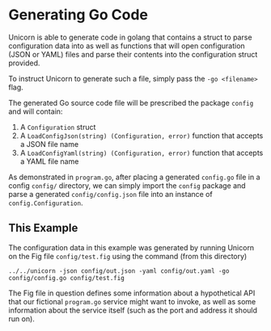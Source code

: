 # Generating Go Code

Unicorn is able to generate code in golang that contains a struct to parse configuration data into
as well as functions that will open configuration (JSON or YAML) files and parse their contents
into the configuration struct provided.

To instruct Unicorn to generate such a file, simply pass the `-go <filename>` flag.

The generated Go source code file will be prescribed the package `config` and will contain:

1. A `Configuration` struct
2. A `LoadConfigJson(string) (Configuration, error)` function that accepts a JSON file name
3. A `LoadConfigYaml(string) (Configuration, error)` function that accepts a YAML file name

As demonstrated in `program.go`, after placing a generated `config.go` file in a config `config/`
directory, we can simply import the `config` package and parse a generated `config/config.json`
file into an instance of `config.Configuration`.

## This Example

The configuration data in this example was generated by running Unicorn on the Fig file
`config/test.fig` using the command (from this directory)

    ../../unicorn -json config/out.json -yaml config/out.yaml -go config/config.go config/test.fig

The Fig file in question defines some information about a hypothetical API that our fictional
`program.go` service might want to invoke, as well as some information about the service itself
(such as the port and address it should run on).
